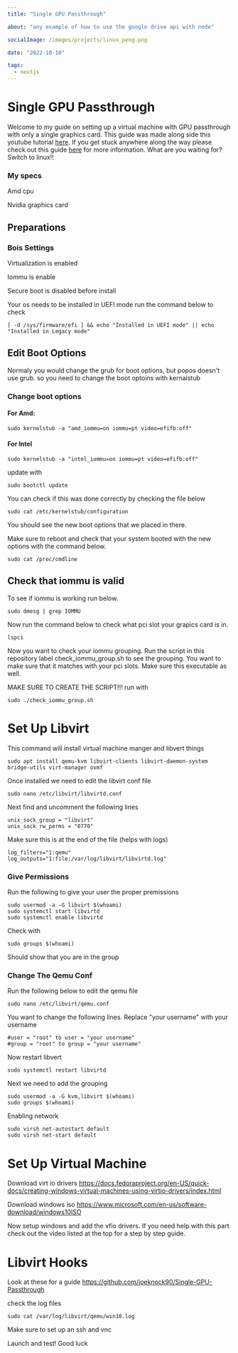 ```yaml
---
title: "Single GPU Passthrough"

about: "any example of how to use the google drive api with node"

socialImage: /images/projects/linux_peng.png

date: "2022-10-10"

tags:
  - nextjs
---
```


# Single GPU Passthrough
Welcome to my guide on setting up a virtual machine with GPU passthrough with only a single graphics card. This guide was made along side this youtube tutorial [here](https://youtu.be/UOk5Mzu53lI). If you get stuck anywhere along the way please check out this guide [here](https://gitlab.com/risingprismtv/single-gpu-passthrough/-/wikis/home) for more information. What are you waiting for? Switch to linux!!
### My specs 
Amd cpu

Nvidia graphics card

## Preparations

### Bois Settings 
Virtualization is enabled

Iommu is enable

Secure boot is disabled before install


Your os needs to be installed in UEFI mode run the command below to check
```terminal
[ -d /sys/firmware/efi ] && echo "Installed in UEFI mode" || echo "Installed in Legacy mode"
```

## Edit Boot Options
Normaly you would change the grub for boot options, but popos doesn't use grub. so you need to change the boot optoins with kernalstub

### Change boot options

#### For Amd:
```terminal
sudo kernelstub -a "amd_iommu=on iommu=pt video=efifb:off"
```

#### For Intel
```terminal
sudo kernelstub -a "intel_iommu=on iommu=pt video=efifb:off"
```
update with
```terminal
sudo bootctl update
```
You can check if this was done correctly by checking the file below
```terminal
sudo cat /etc/kernelstub/configuration
```
You should see the new boot options that we placed in there.

Make sure to reboot and check that your system booted with the new options with the command below.
```terminal
sudo cat /proc/cmdline
```

## Check that iommu is valid

To see if iommu is working run below.
```terminal
sudo dmesg | grep IOMMU
```
Now run the command below to check what pci slot your grapics card is in.
```terminal
lspci
```

Now you want to check your iommu grouping. Run the script in this repository label check_iommu_group.sh to see the grouping. You want to make sure that it matches with your pci slots. Make sure this executable as well. 

MAKE SURE TO CREATE THE SCRIPT!!! run with
```terminal
sudo ./check_iommu_group.sh
```

# Set Up Libvirt

This command will install virtual machine manger and libvert things
```terminal
sudo apt install qemu-kvm libvirt-clients libvirt-daemon-system bridge-utils virt-manager ovmf
```

Once installed we need to edit the libvirt conf file
```terminal
sudo nano /etc/libvirt/libvirtd.conf
```

Next find and uncomment the following lines 

```terminal
unix_sock_group = "libvirt"
unix_sock_rw_perms = "0770"
```

Make sure this is at the end of the file (helps with logs)
```terminal
log_filters="1:qemu"
log_outputs="1:file:/var/log/libvirt/libvirtd.log"
```
### Give Permissions
Run the following to give your user the proper premissions

```terminal
sudo usermod -a -G libvirt $(whoami)
sudo systemctl start libvirtd
sudo systemctl enable libvirtd
```
Check with 
```terminal
sudo groups $(whoami)
```
Should show that you are in the group


### Change The Qemu Conf

Run the following below to edit the qemu file
```terminal
sudo nano /etc/libvirt/qemu.conf
```
You want to change the following lines. Replace "your username" with your username
```terminal
#user = "root" to user = "your username"
#group = "root" to group = "your username"
```
Now restart libvert
```terminal
sudo systemctl restart libvirtd
```
Next we need to add the grouping
```terminal
sudo usermod -a -G kvm,libvirt $(whoami)
sudo groups $(whoami)
```
Enabling network
```terminal
sudo virsh net-autostart default
sudo virsh net-start default
```
# Set Up Virtual Machine

Download virt io drivers
https://docs.fedoraproject.org/en-US/quick-docs/creating-windows-virtual-machines-using-virtio-drivers/index.html

Download windows iso 
https://www.microsoft.com/en-us/software-download/windows10ISO

Now setup windows and add the vfio drivers. If you need help with this part check out the video listed at the top for a step by step guide.

# Libvirt Hooks

Look at these for a guide
https://github.com/joeknock90/Single-GPU-Passthrough

check the log files 
```terminal
sudo cat /var/log/libvirt/qemu/win10.log 
```

Make sure to set up an ssh and vnc 

Launch and test!
Good luck
